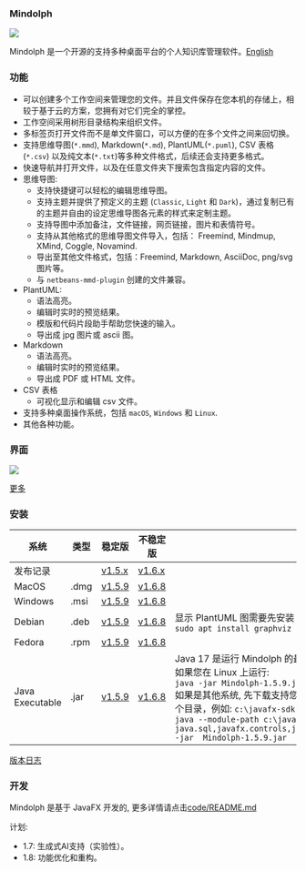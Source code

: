### Mindolph

![](../DemoWorkspace/app_30.png)

Mindolph 是一个开源的支持多种桌面平台的个人知识库管理软件。[English](../README.md)


### 功能
* 可以创建多个工作空间来管理您的文件。并且文件保存在您本机的存储上，相较于基于云的方案，您拥有对它们完全的掌控。
* 工作空间采用树形目录结构来组织文件。
* 多标签页打开文件而不是单文件窗口，可以方便的在多个文件之间来回切换。
* 支持思维导图(`*.mmd`), Markdown(`*.md`), PlantUML(`*.puml`), CSV 表格(`*.csv`) 以及纯文本(`*.txt`)等多种文件格式，后续还会支持更多格式。
* 快速导航并打开文件，以及在任意文件夹下搜索包含指定内容的文件。  
* 思维导图:
	* 支持快捷键可以轻松的编辑思维导图。
	* 支持主题并提供了预定义的主题 (`Classic`, `Light` 和 `Dark`)，通过复制已有的主题并自由的设定思维导图各元素的样式来定制主题。
	* 支持导图中添加备注，文件链接，网页链接，图片和表情符号。
	* 支持从其他格式的思维导图文件导入，包括： Freemind, Mindmup, XMind, Coggle, Novamind.
	* 导出至其他文件格式，包括：Freemind, Markdown, AsciiDoc, png/svg 图片等。
	* 与 `netbeans-mmd-plugin` 创建的文件兼容。
* PlantUML:
	* 语法高亮。
	* 编辑时实时的预览结果。
	* 模版和代码片段助手帮助您快速的输入。
	* 导出成 jpg 图片或 ascii 图。
* Markdown
	* 语法高亮。
	* 编辑时实时的预览结果。
	* 导出成 PDF 或 HTML 文件。
* CSV 表格
	* 可视化显示和编辑 csv 文件。
* 支持多种桌面操作系统，包括 `macOS`, `Windows` 和 `Linux`.
* 其他各种功能。


### 界面
![](main.png)

[更多](screenshots.md)


### 安装

|系统|类型|稳定版|不稳定版|备注|
|----|----|----|----|----|
|发布记录| |[v1.5.x](release-notes/v1.5/v1.5_zh_CN.md)|[v1.6.x](release-notes/v1.6/v1.6.md)| |
|MacOS|.dmg|[v1.5.9](https://github.com/mindolph/Mindolph/releases/download/v1.5.9/Mindolph-1.5.9.dmg)|[v1.6.8](https://github.com/mindolph/Mindolph/releases/download/v1.6.8/Mindolph-1.6.6.dmg)| |
|Windows|.msi|[v1.5.9](https://github.com/mindolph/Mindolph/releases/download/v1.5.9/Mindolph-1.5.9.msi)|[v1.6.8](https://github.com/mindolph/Mindolph/releases/download/v1.6.8/Mindolph-1.6.6.msi)| |
|Debian|.deb|[v1.5.9](https://github.com/mindolph/Mindolph/releases/download/v1.5.9/Mindolph-1.5.9.deb)|[v1.6.8](https://github.com/mindolph/Mindolph/releases/download/v1.6.8/Mindolph-1.6.6.deb)|	显示 PlantUML 图需要先安装 graphviz:  </br>  `sudo apt install graphviz`|
|Fedora|.rpm|[v1.5.9](https://github.com/mindolph/Mindolph/releases/download/v1.5.9/Mindolph-1.5.9.rpm)|[v1.6.8](https://github.com/mindolph/Mindolph/releases/download/v1.6.8/Mindolph-1.6.6.rpm)| |
|Java Executable|.jar|[v1.5.9](https://github.com/mindolph/Mindolph/releases/download/v1.5.9/Mindolph-1.5.9.jar)|[v1.6.8](https://github.com/mindolph/Mindolph/releases/download/v1.6.8/Mindolph-1.6.6.jar)| Java 17 是运行 Mindolph 的最低版本要求.   	</br> 如果您在 Linux 上运行:   </br> `java -jar Mindolph-1.5.9.jar`  </br> 如果是其他系统, 先下载支持您的系统的 JavaFX SDK 并解压缩到某个目录，例如: `c:\javafx-sdk-20`, 按照以下方式运行:     </br>`java --module-path c:\javafx-sdk-20\lib --add-modules java.sql,javafx.controls,javafx.fxml,javafx.swing,javafx.web -jar  Mindolph-1.5.9.jar` |



[版本日志](change_logs.md)


### 开发
Mindolph 是基于 JavaFX 开发的,
更多详情请点击[code/README.md](../code/README.md)

计划:  
* 1.7: 生成式AI支持（实验性）。
* 1.8: 功能优化和重构。
